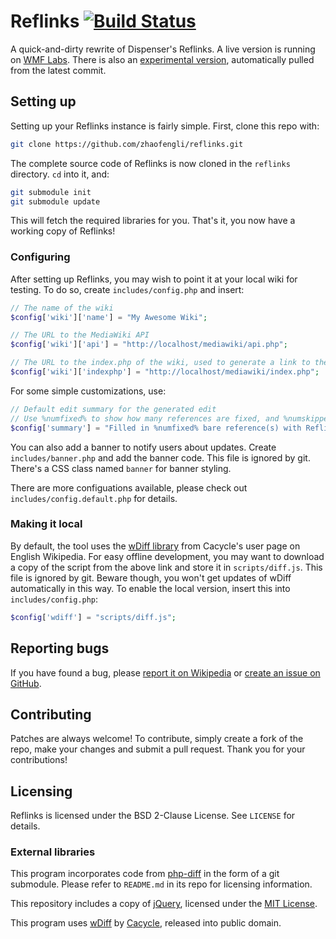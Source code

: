 # Reflinks [![Build Status](https://travis-ci.org/zhaofengli/reflinks.svg?branch=master)](https://travis-ci.org/zhaofengli/reflinks)
A quick-and-dirty rewrite of Dispenser's Reflinks. A live version is running on [WMF Labs](https://tools.wmflabs.org/fengtools/reflinks/).
There is also an [experimental version](https://tools.wmflabs.org/fengtools/reflinkstest/), automatically pulled from the latest commit.

## Setting up
Setting up your Reflinks instance is fairly simple. First, clone this repo with:
```sh
git clone https://github.com/zhaofengli/reflinks.git
```

The complete source code of Reflinks is now cloned in the `reflinks` directory. `cd` into it, and:
```sh
git submodule init
git submodule update
```
This will fetch the required libraries for you. That's it, you now have a working copy of Reflinks!

### Configuring
After setting up Reflinks, you may wish to point it at your local wiki for testing. To do so, create `includes/config.php` and insert:
```php
// The name of the wiki
$config['wiki']['name'] = "My Awesome Wiki";

// The URL to the MediaWiki API
$config['wiki']['api'] = "http://localhost/mediawiki/api.php";

// The URL to the index.php of the wiki, used to generate a link to the submit page
$config['wiki']['indexphp'] = "http://localhost/mediawiki/index.php";
```

For some simple customizations, use:
```php
// Default edit summary for the generated edit
// Use %numfixed% to show how many references are fixed, and %numskipped% for skipped.
$config['summary'] = "Filled in %numfixed% bare reference(s) with Reflinks";
```

You can also add a banner to notify users about updates. Create `includes/banner.php` and add the banner code. This file is ignored by git.
There's a CSS class named `banner` for banner styling.

There are more configuations available, please check out `includes/config.default.php` for details.

### Making it local
By default, the tool uses the [wDiff library](https://en.wikipedia.org/w/index.php?title=User:Cacycle/diff.js&action=raw&ctype=text/javascript) from Cacycle's user page on English Wikipedia.
For easy offline development, you may want to download a copy of the script from the above link and store it in `scripts/diff.js`. This file is ignored by git.
Beware though, you won't get updates of wDiff automatically in this way.
To enable the local version, insert this into `includes/config.php`:
```php
$config['wdiff'] = "scripts/diff.js";
```

## Reporting bugs
If you have found a bug, please [report it on Wikipedia](https://en.wikipedia.org/wiki/User_talk:Zhaofeng_Li) or [create an issue on GitHub](https://github.com/zhaofengli/reflinks/issues).

## Contributing
Patches are always welcome! To contribute, simply create a fork of the repo, make your changes and submit a pull request. Thank you for your contributions!

## Licensing
Reflinks is licensed under the BSD 2-Clause License. See `LICENSE` for details.

### External libraries
This program incorporates code from [php-diff](https://github.com/chrisboulton/php-diff) in the form of a git submodule. Please refer to `README.md` in its repo for licensing information.

This repository includes a copy of [jQuery](http://jquery.com), licensed under the [MIT License](http://jquery.org/license/).

This program uses [wDiff](https://en.wikipedia.org/wiki/User:Cacycle/diff) by [Cacycle](https://en.wikipedia.org/wiki/User:Cacycle), released into public domain.
